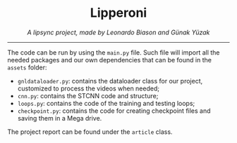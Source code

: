 <h1 align="center">Lipperoni</h1>
<p align="center"><i>A lipsync project, made by Leonardo Biason and Günak Yüzak</i></p>

---

The code can be run by using the `main.py` file. Such file will import all the needed packages and our own dependencies that can be found in the `assets` folder:
 - `gnldataloader.py`: contains the dataloader class for our project, customized to process the videos when needed;
 - `cnn.py`: contains the STCNN code and structure;
 - `loops.py`: contains the code of the training and testing loops;
 - `checkpoint.py`: contains the code for creating checkpoint files and saving them in a Mega drive.

The project report can be found under the `article` class.
